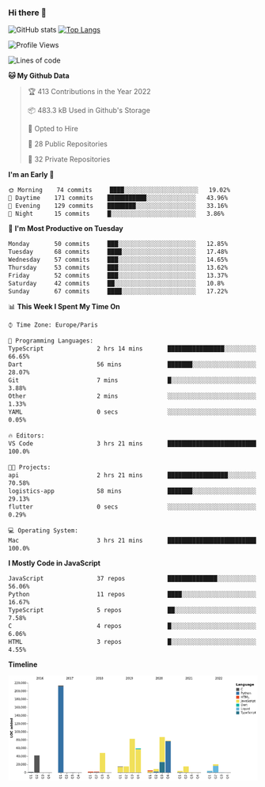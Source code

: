 ### Hi there 👋


![GitHub stats](https://github-readme-stats.vercel.app/api?username=eastkap&theme=dark&show_icons=true&count_private=true)
[![Top Langs](https://github-readme-stats.vercel.app/api/top-langs/?username=eastkap&layout=compact)](https://github.com/anuraghazra/github-readme-stats)



<!--START_SECTION:waka-->
![Profile Views](http://img.shields.io/badge/Profile%20Views-0-blue)

![Lines of code](https://img.shields.io/badge/From%20Hello%20World%20I%27ve%20Written-705030%20lines%20of%20code-blue)

**🐱 My Github Data** 

> 🏆 413 Contributions in the Year 2022
 > 
> 📦 483.3 kB Used in Github's Storage 
 > 
> 💼 Opted to Hire
 > 
> 📜 28 Public Repositories 
 > 
> 🔑 32 Private Repositories  
 > 
**I'm an Early 🐤** 

```text
🌞 Morning    74 commits     ████░░░░░░░░░░░░░░░░░░░░░   19.02% 
🌆 Daytime    171 commits    ███████████░░░░░░░░░░░░░░   43.96% 
🌃 Evening    129 commits    ████████░░░░░░░░░░░░░░░░░   33.16% 
🌙 Night      15 commits     █░░░░░░░░░░░░░░░░░░░░░░░░   3.86%

```
📅 **I'm Most Productive on Tuesday** 

```text
Monday       50 commits     ███░░░░░░░░░░░░░░░░░░░░░░   12.85% 
Tuesday      68 commits     ████░░░░░░░░░░░░░░░░░░░░░   17.48% 
Wednesday    57 commits     ███░░░░░░░░░░░░░░░░░░░░░░   14.65% 
Thursday     53 commits     ███░░░░░░░░░░░░░░░░░░░░░░   13.62% 
Friday       52 commits     ███░░░░░░░░░░░░░░░░░░░░░░   13.37% 
Saturday     42 commits     ██░░░░░░░░░░░░░░░░░░░░░░░   10.8% 
Sunday       67 commits     ████░░░░░░░░░░░░░░░░░░░░░   17.22%

```


📊 **This Week I Spent My Time On** 

```text
⌚︎ Time Zone: Europe/Paris

💬 Programming Languages: 
TypeScript               2 hrs 14 mins       ████████████████░░░░░░░░░   66.65% 
Dart                     56 mins             ███████░░░░░░░░░░░░░░░░░░   28.07% 
Git                      7 mins              █░░░░░░░░░░░░░░░░░░░░░░░░   3.88% 
Other                    2 mins              ░░░░░░░░░░░░░░░░░░░░░░░░░   1.33% 
YAML                     0 secs              ░░░░░░░░░░░░░░░░░░░░░░░░░   0.05%

🔥 Editors: 
VS Code                  3 hrs 21 mins       █████████████████████████   100.0%

🐱‍💻 Projects: 
api                      2 hrs 21 mins       █████████████████░░░░░░░░   70.58% 
logistics-app            58 mins             ███████░░░░░░░░░░░░░░░░░░   29.13% 
flutter                  0 secs              ░░░░░░░░░░░░░░░░░░░░░░░░░   0.29%

💻 Operating System: 
Mac                      3 hrs 21 mins       █████████████████████████   100.0%

```

**I Mostly Code in JavaScript** 

```text
JavaScript               37 repos            ██████████████░░░░░░░░░░░   56.06% 
Python                   11 repos            ████░░░░░░░░░░░░░░░░░░░░░   16.67% 
TypeScript               5 repos             ██░░░░░░░░░░░░░░░░░░░░░░░   7.58% 
C                        4 repos             █░░░░░░░░░░░░░░░░░░░░░░░░   6.06% 
HTML                     3 repos             █░░░░░░░░░░░░░░░░░░░░░░░░   4.55%

```


**Timeline**

![Chart not found](https://raw.githubusercontent.com/Eastkap/Eastkap/main/charts/bar_graph.png) 


<!--END_SECTION:waka-->

<!--
**Eastkap/eastkap** is a ✨ _special_ ✨ repository because its `README.md` (this file) appears on your GitHub profile.

Here are some ideas to get you started:

- 🔭 I’m currently working on ...
- 🌱 I’m currently learning ...
- 👯 I’m looking to collaborate on ...
- 🤔 I’m looking for help with ...
- 💬 Ask me about ...
- 📫 How to reach me: ...
- 😄 Pronouns: ...
- ⚡ Fun fact: ...
-->
